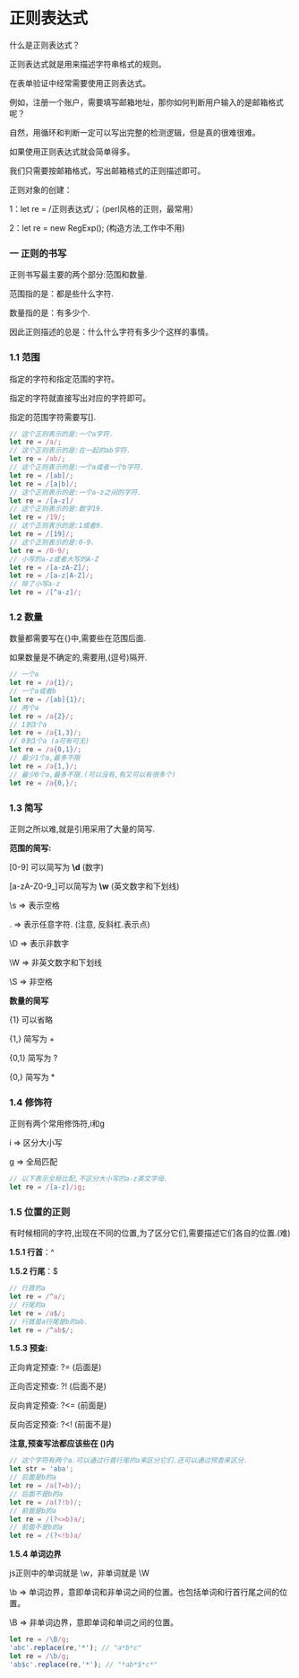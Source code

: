 # 正则表达式

什么是正则表达式？

正则表达式就是用来描述字符串格式的规则。

在表单验证中经常需要使用正则表达式。

例如，注册一个账户，需要填写邮箱地址，那你如何判断用户输入的是邮箱格式呢？

自然，用循环和判断一定可以写出完整的检测逻辑，但是真的很难很难。

如果使用正则表达式就会简单得多。

我们只需要按邮箱格式，写出邮箱格式的正则描述即可。

正则对象的创建：

1：let re = /正则表达式/；（perl风格的正则，最常用）

2：let re = new RegExp();  (构造方法,工作中不用)

### 一 正则的书写

正则书写最主要的两个部分:范围和数量.

范围指的是：都是些什么字符.

数量指的是：有多少个.

因此正则描述的总是：什么什么字符有多少个这样的事情。

### 1.1 范围

指定的字符和指定范围的字符。

指定的字符就直接写出对应的字符即可。

指定的范围字符需要写[].

```JavaScript
// 这个正则表示的是:一个a字符.
let re = /a/;
// 这个正则表示的是:在一起的ab字符.
let re = /ab/;
// 这个正则表示的是:一个a或者一个b字符.
let re = /[ab]/;
let re = /[a|b]/;
// 这个正则表示的是:一个a-z之间的字符.
let re = /[a-z]/
// 这个正则表示的是:数字19.
let re = /19/;
// 这个正则表示的是:1或者9.
let re = /[19]/;
// 这个正则表示的是:0-9.
let re = /0-9/;
// 小写的a-z或者大写的A-Z
let re = /[a-zA-Z]/;
let re = /[a-z|A-Z]/;
// 除了小写a-z
let re = /[^a-z]/;
```



### 1.2 数量

数量都需要写在{}中,需要些在范围后面.

如果数量是不确定的,需要用,(逗号)隔开.

```JavaScript
// 一个a
let re = /a{1}/;
// 一个a或者b
let re = /[ab]{1}/;
// 两个a
let re = /a{2}/;
// 1到3个a
let re = /a{1,3}/;
// 0到1个a (a可有可无)
let re = /a{0,1}/;
// 最少1个a,最多不限
let re = /a{1,}/;
// 最少0个a,最多不限.(可以没有,有又可以有很多个)
let re = /a{0,}/;

```



### 1.3 简写

正则之所以难,就是引用采用了大量的简写.

**范围的简写:**

[0-9] 可以简写为 **\d** (数字)

[a-zA-Z0-9_]可以简写为 **\w** (英文数字和下划线)

\s => 表示空格

. => 表示任意字符. (注意, 反斜杠.表示点)

\D => 表示非数字

\W => 非英文数字和下划线

\S => 非空格



**数量的简写**

{1} 可以省略

{1,} 简写为 +

{0,1} 简写为 ?

{0,} 简写为 *



### 1.4 修饰符

正则有两个常用修饰符,i和g

i => 区分大小写

g => 全局匹配

```JavaScript
// 以下表示全局比配,不区分大小写的a-z英文字母.
let re = /[a-z]/ig;
```



### 1.5 位置的正则

有时候相同的字符,出现在不同的位置,为了区分它们,需要描述它们各自的位置.(难)

**1.5.1 行首**：^

**1.5.2 行尾**：$

```JavaScript
// 行首的a
let re = /^a/;
// 行尾的a
let re = /a$/;
// 行首是a行尾是b的ab.
let re = /^ab$/;
```

**1.5.3 预查:**

正向肯定预查: ?= (后面是)

正向否定预查: ?! (后面不是)

反向肯定预查: ?<= (前面是)

反向否定预查: ?<! (前面不是)

**注意,预查写法都应该些在 ()内**

```JavaScript
// 这个字符有两个a.可以通过行首行尾的a来区分它们.还可以通过预查来区分.
let str = 'aba';
// 后面是b的a
let re = /a(?=b)/;
// 后面不是b的a
let re = /a(?!b)/;
// 前面是b的a
let re = /(?<=b)a/;
// 前面不是b的a
let re = /(?<!b)a/
```

**1.5.4 单词边界**

js正则中的单词就是 \w，非单词就是 \W

\b => 单词边界，意即单词和非单词之间的位置。也包括单词和行首行尾之间的位置。

\B => 非单词边界，意即单词和单词之间的位置。

```javascript
let re = /\B/g;
'abc'.replace(re,'*'); // "a*b*c"
let re = /\b/g;
'ab$c'.replace(re,'*'); // "*ab*$*c*"
```

